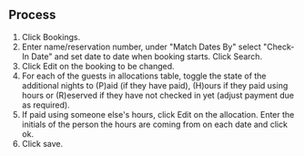 ## Process ##

  1. Click Bookings.
  1. Enter name/reservation number, under "Match Dates By" select "Check-In Date" and set date to date when booking starts. Click Search.
  1. Click Edit on the booking to be changed.
  1. For each of the guests in allocations table, toggle the state of the additional nights to (P)aid (if they have paid), (H)ours if they paid using hours or (R)eserved if they have not checked in yet (adjust payment due as required).
  1. If paid using someone else's hours, click Edit on the allocation. Enter the initials of the person the hours are coming from on each date and click ok.
  1. Click save.